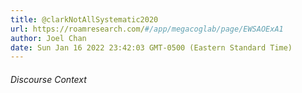 ```yaml
---
title: @clarkNotAllSystematic2020
url: https://roamresearch.com/#/app/megacoglab/page/EWSAOExA1
author: Joel Chan
date: Sun Jan 16 2022 23:42:03 GMT-0500 (Eastern Standard Time)
---
```




###### Discourse Context


